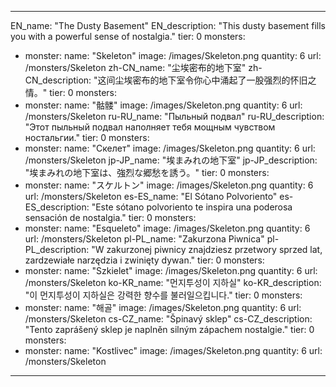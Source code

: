 ---

EN_name: "The Dusty Basement"
EN_description: "This dusty basement fills you with a powerful sense of nostalgia."
tier: 0
monsters:
  - monster:
    name: "Skeleton"
    image: /images/Skeleton.png
    quantity: 6
    url: /monsters/Skeleton
zh-CN_name: "尘埃密布的地下室"
zh-CN_description: "这间尘埃密布的地下室令你心中涌起了一股强烈的怀旧之情。"
tier: 0
monsters:
  - monster:
    name: "骷髅"
    image: /images/Skeleton.png
    quantity: 6
    url: /monsters/Skeleton
ru-RU_name: "Пыльный подвал"
ru-RU_description: "Этот пыльный подвал наполняет тебя мощным чувством ностальгии."
tier: 0
monsters:
  - monster:
    name: "Скелет"
    image: /images/Skeleton.png
    quantity: 6
    url: /monsters/Skeleton
jp-JP_name: "埃まみれの地下室"
jp-JP_description: "埃まみれの地下室は、強烈な郷愁を誘う。"
tier: 0
monsters:
  - monster:
    name: "スケルトン"
    image: /images/Skeleton.png
    quantity: 6
    url: /monsters/Skeleton
es-ES_name: "El Sótano Polvoriento"
es-ES_description: "Este sótano polvoriento te inspira una poderosa sensación de nostalgia."
tier: 0
monsters:
  - monster:
    name: "Esqueleto"
    image: /images/Skeleton.png
    quantity: 6
    url: /monsters/Skeleton
pl-PL_name: "Zakurzona Piwnica"
pl-PL_description: "W zakurzonej piwnicy znajdziesz przetwory sprzed lat, zardzewiałe narzędzia i zwinięty dywan."
tier: 0
monsters:
  - monster:
    name: "Szkielet"
    image: /images/Skeleton.png
    quantity: 6
    url: /monsters/Skeleton
ko-KR_name: "먼지투성이 지하실"
ko-KR_description: "이 먼지투성이 지하실은 강력한 향수를 불러일으킵니다."
tier: 0
monsters:
  - monster:
    name: "해골"
    image: /images/Skeleton.png
    quantity: 6
    url: /monsters/Skeleton
cs-CZ_name: "Špinavý sklep"
cs-CZ_description: "Tento zaprášený sklep je naplněn silným zápachem nostalgie."
tier: 0
monsters:
  - monster:
    name: "Kostlivec"
    image: /images/Skeleton.png
    quantity: 6
    url: /monsters/Skeleton
---